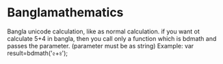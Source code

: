 # Banglamathematics
Bangla unicode calculation, like as normal calculation.
if you want ot calculate 5+4 in bangla, then you call only a function 
which is bdmath and passes the parameter. (parameter must be as string)
Example:
var result=bdmath('৫+৪');



<script async src="//jsfiddle.net/mdakhtaruzzaman/515k7a8m/4/embed/"></script>
